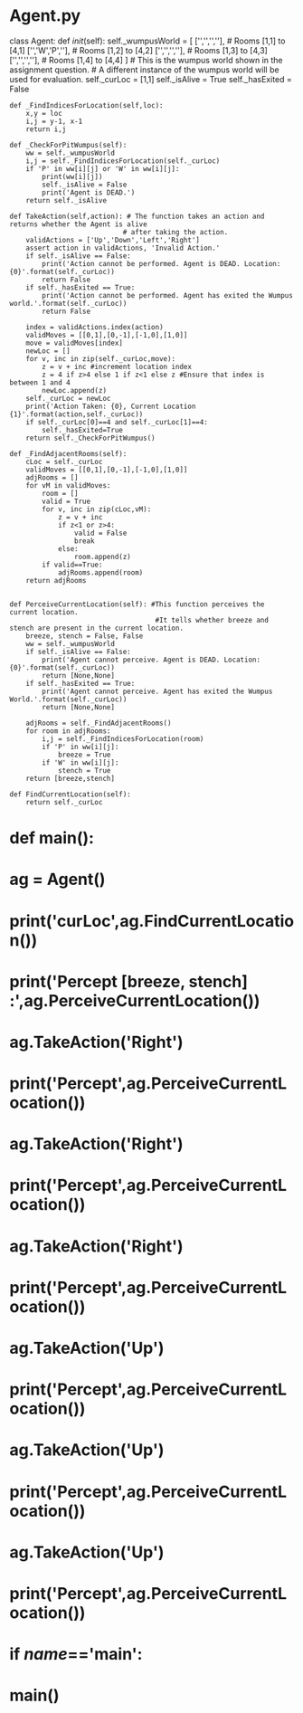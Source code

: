 # Agent.py
class Agent:
    def _init_(self):
        self._wumpusWorld = [
                 ['','','',''], # Rooms [1,1] to [4,1]
                 ['','W','P',''], # Rooms [1,2] to [4,2] 
                 ['','','',''], # Rooms [1,3] to [4,3]
                 ['','','',''],  # Rooms [1,4] to [4,4]
                ] # This is the wumpus world shown in the assignment question.
                  # A different instance of the wumpus world will be used for evaluation.
        self._curLoc = [1,1]
        self._isAlive = True
        self._hasExited = False

    def _FindIndicesForLocation(self,loc):
        x,y = loc
        i,j = y-1, x-1
        return i,j

    def _CheckForPitWumpus(self):
        ww = self._wumpusWorld
        i,j = self._FindIndicesForLocation(self._curLoc)
        if 'P' in ww[i][j] or 'W' in ww[i][j]:
            print(ww[i][j])
            self._isAlive = False
            print('Agent is DEAD.')
        return self._isAlive

    def TakeAction(self,action): # The function takes an action and returns whether the Agent is alive
                                # after taking the action.
        validActions = ['Up','Down','Left','Right']
        assert action in validActions, 'Invalid Action.'
        if self._isAlive == False:
            print('Action cannot be performed. Agent is DEAD. Location:{0}'.format(self._curLoc))
            return False
        if self._hasExited == True:
            print('Action cannot be performed. Agent has exited the Wumpus world.'.format(self._curLoc))
            return False

        index = validActions.index(action)
        validMoves = [[0,1],[0,-1],[-1,0],[1,0]]
        move = validMoves[index]
        newLoc = []
        for v, inc in zip(self._curLoc,move):
            z = v + inc #increment location index
            z = 4 if z>4 else 1 if z<1 else z #Ensure that index is between 1 and 4
            newLoc.append(z)
        self._curLoc = newLoc
        print('Action Taken: {0}, Current Location {1}'.format(action,self._curLoc))
        if self._curLoc[0]==4 and self._curLoc[1]==4:
            self._hasExited=True
        return self._CheckForPitWumpus()
    
    def _FindAdjacentRooms(self):
        cLoc = self._curLoc
        validMoves = [[0,1],[0,-1],[-1,0],[1,0]]
        adjRooms = []
        for vM in validMoves:
            room = []
            valid = True
            for v, inc in zip(cLoc,vM):
                z = v + inc
                if z<1 or z>4:
                    valid = False
                    break
                else:
                    room.append(z)
            if valid==True:
                adjRooms.append(room)
        return adjRooms
                
        
    def PerceiveCurrentLocation(self): #This function perceives the current location. 
                                        #It tells whether breeze and stench are present in the current location.
        breeze, stench = False, False
        ww = self._wumpusWorld
        if self._isAlive == False:
            print('Agent cannot perceive. Agent is DEAD. Location:{0}'.format(self._curLoc))
            return [None,None]
        if self._hasExited == True:
            print('Agent cannot perceive. Agent has exited the Wumpus World.'.format(self._curLoc))
            return [None,None]

        adjRooms = self._FindAdjacentRooms()
        for room in adjRooms:
            i,j = self._FindIndicesForLocation(room)
            if 'P' in ww[i][j]:
                breeze = True
            if 'W' in ww[i][j]:
                stench = True
        return [breeze,stench]
    
    def FindCurrentLocation(self):
        return self._curLoc

# def main():
#     ag = Agent()
#     print('curLoc',ag.FindCurrentLocation())
#     print('Percept [breeze, stench] :',ag.PerceiveCurrentLocation())
#     ag.TakeAction('Right')
#     print('Percept',ag.PerceiveCurrentLocation())
#     ag.TakeAction('Right')
#     print('Percept',ag.PerceiveCurrentLocation())
#     ag.TakeAction('Right')
#     print('Percept',ag.PerceiveCurrentLocation())
#     ag.TakeAction('Up')
#     print('Percept',ag.PerceiveCurrentLocation())
#     ag.TakeAction('Up')
#     print('Percept',ag.PerceiveCurrentLocation())
#     ag.TakeAction('Up')
#     print('Percept',ag.PerceiveCurrentLocation())


# if _name_=='__main__':
#     main()
